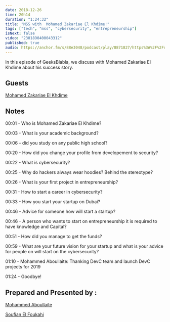 ```yaml
---
date: 2018-12-26
time: 20h14
duration: "1:24:32"
title: "MSS with  Mohamed Zakariae El Khdime!"
tags: ["tech", "mss", "cybersecurity", "entrepreneurship"]
isNext: false
video: "2301890400043312"
published: true
audio: https://anchor.fm/s/88e3048/podcast/play/8871827/https%3A%2F%2Fd3ctxlq1ktw2nl.cloudfront.net%2Fproduction%2F2019-11-8%2F37063179-48000-2-83a2df7aac338.m4a
---
```


In this episode of GeeksBlabla, we discuss with Mohamed Zakariae El Khdime about his success story.

## Guests

[Mohamed Zakariae El Khdime](https://www.facebook.com/infom2z)

## Notes

00:01 - Who is Mohamed Zakariae El Khdime?

00:03 - What is your academic background?

00:06 - did you study on any public high school?

00:20 - How did you change your profile from developement to security?

00:22 - What is cybersecurity?

00:25 - Why do hackers always wear hoodies? Behind the stereotype?

00:26 - What is your first project in entrepreneurship?

00:31 - How to start a career in cybersecurity?

00:33 - How you start your startup on Dubai?

00:46 - Advice for someone how will start a startup?

00:46 - A person who wants to start on entrepreneurship it is required to have knowledge and Capital?

00:51 - How did you manage to get the funds?

00:59 - What are your future vision for your startup and what is your advice for people on will start on the cybersecurity?

01:10 - Mohammed Aboullaite: Thanking DevC team and launch DevC projects for 2019

01:24 - Goodbye!

## Prepared and Presented by :

[Mohammed Aboullaite](https://www.facebook.com/aboullaite)

[Soufian El Foukahi](https://twitter.com/souffanda/)
